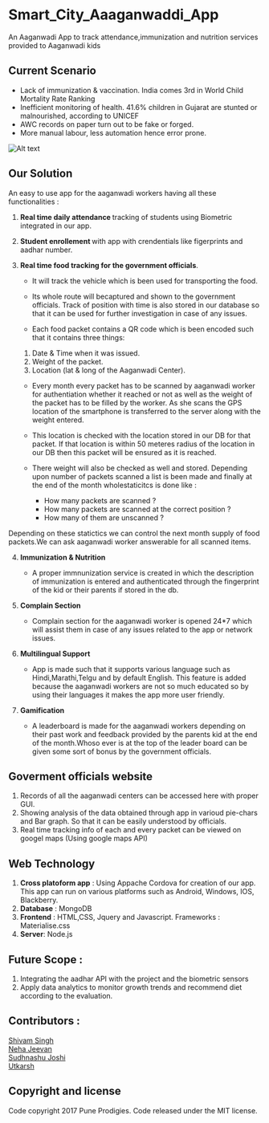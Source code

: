 # Smart_City_Aaaganwaddi_App
An Aaganwadi App to track attendance,immunization and nutrition services provided to Aaganwadi kids

## Current Scenario
* Lack of immunization & vaccination. India comes 3rd in World Child Mortality Rate Ranking
* Inefficient monitoring of health. 41.6% children in Gujarat are stunted or malnourished, according to UNICEF
* AWC records on paper turn out to be fake or forged.
* More manual labour, less automation hence error prone.

![Alt text](/rajkoy.jpg?raw=true "Optional Title")


## Our Solution 

An easy to use app for the aaganwadi workers having all these functionalities :
1. <b>Real time daily attendance </b> tracking of students using Biometric integrated in our app.

2. <b>Student enrollement </b> with app with crendentials like figerprints and aadhar number.

3. <b>Real time food tracking for the government officials</b>. 
    * It will track the vehicle which is been used for transporting the food.
    * Its whole route will becaptured and shown to the government officials. Track of position with time is also stored in our        database so that it can be used for further investigation in case of any issues.

    * Each food packet contains a QR code which is been encoded such that it contains three things:
   1. Date & Time when it was issued.
   2. Weight of the packet.
   3. Location (lat & long of the Aaganwadi Center).
    
    * Every month every packet has to be scanned by aaganwadi worker for authentiation whether it reached or not as well as the weight of the packet has to be filled by the worker. As she scans the GPS location of the smartphone is transferred to the server along with the weight entered.

    * This location is checked with the location stored in our DB for that packet. If that location is within 50 meteres radius of the location in our DB then this packet will be ensured as it is reached.

    * There weight will also be checked as well and stored. Depending upon number of packets scanned a list is been made and finally at the end of the month wholestaticitcs is done like : <br>
      * How many packets are scanned ? 
      * How many packets are scanned at the correct position ?
      * How many of them are unscanned ?
  
Depending on these statictics we can control the next month supply of food packets.We can ask aaganwadi worker answerable for all scanned items.

4. <b>Immunization & Nutrition </b> 
    * A proper immnunization service is created in which the description of immunization is entered and authenticated through the
   fingerprint of the kid or their parents if stored in the db.

5. <b>Complain Section</b> 
    * Complain section for the aaganwadi worker is opened 24*7 which will assist them in case of any issues related to the app or network issues.

6. <b>Multilingual Support</b> 
    * App is made such that it supports various language such as Hindi,Marathi,Telgu and by default English. This feature is added because the aaganwadi workers are not so much educated so by using their languages it makes the app more user friendly.

7. <b> Gamification </b> 
    * A leaderboard is made for the aaganwadi workers depending on their past work and feedback provided by the parents kid at the end of the month.Whoso ever is at the top of the leader board can be given some sort of bonus by the government officials.
 
## Goverment officials website

1. Records of all the aaganwadi centers can be accessed here with proper GUI.
2. Showing analysis of the data obtained through app in varioud pie-chars and Bar graph. So that it can be easily understood by officials.
3. Real time tracking info of each and every packet can be viewed on googel maps (Using google maps API)

## Web Technology
1. <b>Cross platoform app</b> : Using Appache Cordova for creation of our app. This app can run on various platforms such as Android, Windows, IOS, Blackberry.
2. <b>Database</b> : MongoDB
3. <b>Frontend</b> : HTML,CSS, Jquery and Javascript. Frameworks : Materialise.css
4. <b>Server</b>: Node.js

## Future Scope :
1. Integrating the aadhar API with the project and the biometric sensors
2. Apply data analytics to monitor growth trends and recommend diet according to the evaluation.

## Contributors :
<a href="https://github.com/Vella-Contributor" target="_blank">Shivam Singh </a> <br>
<a href="https://github.com/NehaJeevan" target="_blank">Neha Jeevan </a>  <br>
<a href="" target="_blank">Sudhnashu Joshi </a>  <br>
<a href="" target="_blank">Utkarsh </a> <br>


## Copyright and license
Code copyright 2017 Pune Prodigies. Code released under the MIT license.







